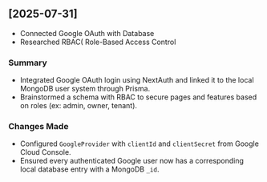 ## [2025-07-31] 
- Connected Google OAuth with Database
- Researched RBAC( Role-Based Access Control

### Summary
- Integrated Google OAuth login using NextAuth and linked it to the local MongoDB user system through Prisma.
- Brainstormed a schema with RBAC to secure pages and features based on roles (ex: admin, owner, tenant).

### Changes Made
- Configured `GoogleProvider` with `clientId` and `clientSecret` from Google Cloud Console.
- Ensured every authenticated Google user now has a corresponding local database entry with a MongoDB `_id`.
